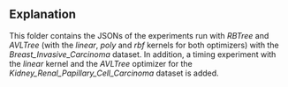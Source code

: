## Explanation

This folder contains the JSONs of the experiments run with _RBTree_ and _AVLTree_ (with the _linear_, _poly_ and _rbf_ kernels for both optimizers) with the _Breast_Invasive_Carcinoma_ dataset. In addition, a timing experiment with the _linear_ kernel and the _AVLTree_ optimizer for the _Kidney_Renal_Papillary_Cell_Carcinoma_ dataset is added.